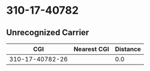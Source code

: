 # 310-17-40782
## Unrecognized Carrier


| CGI | Nearest CGI | Distance |
|-----|-------------|----------|
| 310-17-40782-26 |  | 0.0 |
